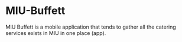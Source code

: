 # MIU-Buffett
MIU Buffett is a mobile application that tends to gather all the catering services exists in MIU in one place (app). 
